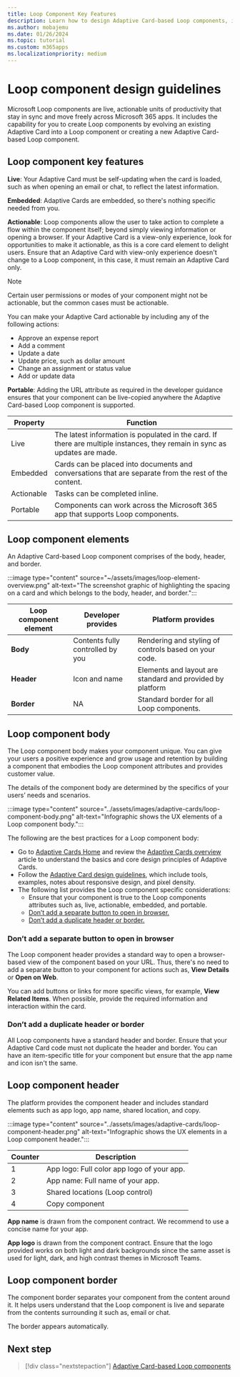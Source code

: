```yaml
---
title: Loop Component Key Features
description: Learn how to design Adaptive Card-based Loop components, its key features, loop component elements, body, header, and border.
ms.author: mobajemu
ms.date: 01/26/2024
ms.topic: tutorial
ms.custom: m365apps
ms.localizationpriority: medium
---
```


# Loop component design guidelines

Microsoft Loop components are live, actionable units of productivity that stay in sync and move freely across Microsoft 365 apps. It includes the capability for you to create Loop components by evolving an existing Adaptive Card into a Loop component or creating a new Adaptive Card-based Loop component.

## Loop component key features

**Live**: Your Adaptive Card must be self-updating when the card is loaded, such as when opening an email or chat, to reflect the latest information.

**Embedded**: Adaptive Cards are embedded, so there's nothing specific needed from you.

**Actionable**: Loop components allow the user to take action to complete a flow within the component itself; beyond simply viewing information or opening a browser. If your Adaptive Card is a view-only experience, look for opportunities to make it actionable, as this is a core card element to delight users. Ensure that an Adaptive Card with view-only experience doesn't change to a Loop component, in this case, it must remain an Adaptive Card only.

   > [!NOTE]
   > Certain user permissions or modes of your component might not be actionable, but the common cases must be actionable.

You can make your Adaptive Card actionable by including any of the following actions:

* Approve an expense report
* Add a comment
* Update a date
* Update price, such as dollar amount
* Change an assignment or status value
* Add or update data

**Portable**: Adding the URL attribute as required in the developer guidance ensures that your component can be live-copied anywhere the Adaptive Card-based Loop component is supported.

|Property|Function|
|---|---|
|Live| The latest information is populated in the card. If there are multiple instances, they remain in sync as updates are made. |
|Embedded |  Cards can be placed into documents and conversations that are separate from the rest of the content. |
| Actionable | Tasks can be completed inline. |
| Portable | Components can work across the Microsoft 365 app that supports Loop components. |

## Loop component elements

An Adaptive Card-based Loop component comprises of the body, header, and border.

:::image type="content" source="~/assets/images/loop-element-overview.png" alt-text="The screenshot graphic of highlighting the spacing on a card and which belongs to the body, header, and border.":::

|Loop component element  |Developer provides  |Platform provides  |
|---------|---------|---------|
|**Body**    | Contents fully controlled by you | Rendering and styling of controls based on your code.        |
| **Header**   |  Icon and name   |  Elements and layout are standard and provided by platform       |
|**Border**     |     NA    |   Standard border for all Loop components.      |

## Loop component body

The Loop component body makes your component unique. You can give your users a positive experience and grow usage and retention by building a component that embodies the Loop component attributes and provides customer value.

The details of the component body are determined by the specifics of your users’ needs and scenarios.

:::image type="content" source="../assets/images/adaptive-cards/loop-component-body.png" alt-text="Infographic shows the UX elements of a Loop component body.":::

The following are the best practices for a Loop component body:

* Go to [Adaptive Cards Home](https://adaptivecards.io) and review the [Adaptive Cards overview](/adaptive-cards/) article to understand the basics and core design principles of Adaptive Cards.
* Follow the [Adaptive Card design guidelines](../task-modules-and-cards/cards/design-effective-cards.md), which include tools, examples, notes about responsive design, and pixel density.
* The following list provides the Loop component specific considerations:
  * Ensure that your component is true to the Loop components attributes such as, live, actionable, embedded, and portable.
  * [Don’t add a separate button to open in browser.](#dont-add-a-separate-button-to-open-in-browser)
  * [Don’t add a duplicate header or border.](#dont-add-a-duplicate-header-or-border)

### Don’t add a separate button to open in browser

The Loop component header provides a standard way to open a browser-based view of the component based on your URL. Thus, there's no need to add a separate button to your component for actions such as, **View Details** or **Open on Web**.

You can add buttons or links for more specific views, for example, **View Related Items**. When possible, provide the required information and interaction within the card.

### Don’t add a duplicate header or border

All Loop components have a standard header and border. Ensure that your Adaptive Card code must not duplicate the header and border. You can have an item-specific title for your component but ensure that the app name and icon isn't the same.

## Loop component header

The platform provides the component header and includes standard elements such as app logo, app name, shared location, and copy.

:::image type="content" source="../assets/images/adaptive-cards/loop-component-header.png" alt-text="Infographic shows the UX elements in a Loop component header.":::

|Counter  |Description  |
|---------|---------|
|1     |  App logo: Full color app logo of your app.       |
|2     |  App name: Full name of your app.       |
|3     |  Shared locations (Loop control)       |
|4     |  Copy component      |

**App name** is drawn from the component contract. We recommend to use a concise name for your app.

**App logo** is drawn from the component contract. Ensure that the logo provided works on both light and dark backgrounds since the same asset is used for light, dark, and high contrast themes in Microsoft Teams.

## Loop component border

The component border separates your component from the content around it. It helps users understand that the Loop component is live and separate from the contents surrounding it such as, email or chat.

The border appears automatically.

## Next step

> [!div class="nextstepaction"]
> [Adaptive Card-based Loop components](cards-loop-component.md)

